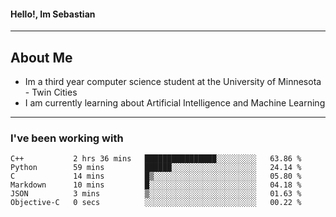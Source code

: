 #### Hello!, Im Sebastian


---
## About Me
- Im a third year computer science student at the University of Minnesota - Twin Cities
- I am currently learning about Artificial Intelligence and Machine Learning

---

### I've been working with
<!--START_SECTION:waka-->

```text
C++           2 hrs 36 mins   ████████████████░░░░░░░░░   63.86 %
Python        59 mins         ██████░░░░░░░░░░░░░░░░░░░   24.14 %
C             14 mins         █▒░░░░░░░░░░░░░░░░░░░░░░░   05.80 %
Markdown      10 mins         █░░░░░░░░░░░░░░░░░░░░░░░░   04.18 %
JSON          3 mins          ▒░░░░░░░░░░░░░░░░░░░░░░░░   01.63 %
Objective-C   0 secs          ░░░░░░░░░░░░░░░░░░░░░░░░░   00.22 %
```

<!--END_SECTION:waka-->


